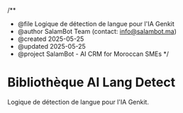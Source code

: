 /**
 * @file        Logique de détection de langue pour l'IA Genkit
 * @author      SalamBot Team (contact: info@salambot.ma)
 * @created     2025-05-25
 * @updated     2025-05-25
 * @project     SalamBot - AI CRM for Moroccan SMEs
 */

# Bibliothèque AI Lang Detect

Logique de détection de langue pour l'IA Genkit.
